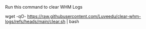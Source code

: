 Run this command to clear WHM Logs

wget -qO- https://raw.githubusercontent.com/Luveedu/clear-whm-logs/refs/heads/main/clear.sh | bash